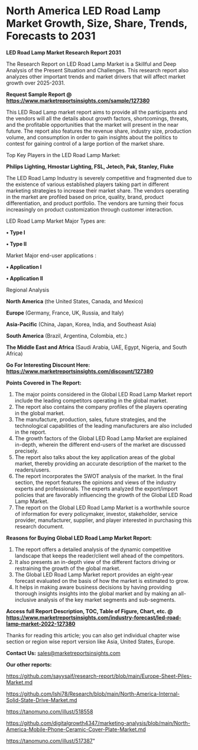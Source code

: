# North America LED Road Lamp Market Growth, Size, Share, Trends, Forecasts to 2031

<strong>LED Road Lamp Market Research Report 2031</strong>

The Research Report on LED Road Lamp Market is a Skillful and Deep Analysis of the Present Situation and Challenges. This research report also analyzes other important trends and market drivers that will affect market growth over 2025-2031.

<strong>Request Sample Report @ <a href=https://www.marketreportsinsights.com/sample/127380>https://www.marketreportsinsights.com/sample/127380</a></strong>

This LED Road Lamp market report aims to provide all the participants and the vendors will all the details about growth factors, shortcomings, threats, and the profitable opportunities that the market will present in the near future. The report also features the revenue share, industry size, production volume, and consumption in order to gain insights about the politics to contest for gaining control of a large portion of the market share.

Top Key Players in the LED Road Lamp Market:

<strong>Philips Lighting, Hmostar Lighting, FSL, Jetech, Pak, Stanley, Fluke</strong>

The LED Road Lamp Industry is severely competitive and fragmented due to the existence of various established players taking part in different marketing strategies to increase their market share. The vendors operating in the market are profiled based on price, quality, brand, product differentiation, and product portfolio. The vendors are turning their focus increasingly on product customization through customer interaction.

LED Road Lamp Market Major Types are:

<strong>• Type I

• Type II</strong>

Market Major end-user applications :

<strong>• Application I

• Application II</strong>

Regional Analysis

</u><strong><b>North America</b></strong> (the United States, Canada, and Mexico)

<strong><b>Europe </b></strong>(Germany, France, UK, Russia, and Italy)

<strong><b>Asia-Pacific</b></strong> (China, Japan, Korea, India, and Southeast Asia)

<strong><b>South America</b></strong> (Brazil, Argentina, Colombia, etc.)

<strong><b>The Middle East and Africa</b></strong> (Saudi Arabia, UAE, Egypt, Nigeria, and South Africa)

<strong>Go For Interesting Discount Here: <a href=https://www.marketreportsinsights.com/discount/127380>https://www.marketreportsinsights.com/discount/127380</a></strong>

<strong>Points Covered in The Report:</strong>
<ol>
  <li>The major points considered in the Global LED Road Lamp Market report include the leading competitors operating in the global market.</li>
  <li>The report also contains the company profiles of the players operating in the global market.</li>
  <li>The manufacture, production, sales, future strategies, and the technological capabilities of the leading manufacturers are also included in the report.</li>
  <li>The growth factors of the Global LED Road Lamp Market are explained in-depth, wherein the different end-users of the market are discussed precisely.</li>
  <li>The report also talks about the key application areas of the global market, thereby providing an accurate description of the market to the readers/users.</li>
  <li>The report incorporates the SWOT analysis of the market. In the final section, the report features the opinions and views of the industry experts and professionals. The experts analyzed the export/import policies that are favorably influencing the growth of the Global LED Road Lamp Market.</li>
  <li>The report on the Global LED Road Lamp Market is a worthwhile source of information for every policymaker, investor, stakeholder, service provider, manufacturer, supplier, and player interested in purchasing this research document.</li>
</ol>
<strong>Reasons for Buying Global LED Road Lamp Market Report:</strong>

<ol>
  <li>The report offers a detailed analysis of the dynamic competitive landscape that keeps the reader/client well ahead of the competitors.</li>
  <li>It also presents an in-depth view of the different factors driving or restraining the growth of the global market.</li>
  <li>The Global LED Road Lamp Market report provides an eight-year forecast evaluated on the basis of how the market is estimated to grow.</li>
  <li>It helps in making aware business decisions by having providing thorough insights insights into the global market and by making an all-inclusive analysis of the key market segments and sub-segments.</li>
</ol>
<strong>Access full Report Description, TOC, Table of Figure, Chart, etc. @ <a href=https://www.marketreportsinsights.com/industry-forecast/led-road-lamp-market-2022-127380>https://www.marketreportsinsights.com/industry-forecast/led-road-lamp-market-2022-127380</a></strong>


Thanks for reading this article; you can also get individual chapter wise section or region wise report version like Asia, United States, Europe.

<strong>Contact Us:</strong>
sales@marketreportsinsights.com

<strong>Our other reports:</strong>

<a href=https://github.com/sayysaif/research-report/blob/main/Europe-Sheet-Piles-Market.md>https://github.com/sayysaif/research-report/blob/main/Europe-Sheet-Piles-Market.md</a>

<a href=https://github.com/Ishi78/Research/blob/main/North-America-Internal-Solid-State-Drive-Market.md>https://github.com/Ishi78/Research/blob/main/North-America-Internal-Solid-State-Drive-Market.md</a>

<a href=https://tanomuno.com/illust/518558>https://tanomuno.com/illust/518558</a>

<a href=https://github.com/digitalgrowth4347/marketing-analysis/blob/main/North-America-Mobile-Phone-Ceramic-Cover-Plate-Market.md>https://github.com/digitalgrowth4347/marketing-analysis/blob/main/North-America-Mobile-Phone-Ceramic-Cover-Plate-Market.md</a>

<a href=https://tanomuno.com/illust/517387>https://tanomuno.com/illust/517387</a>"
